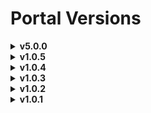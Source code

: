 <!-- Generated by release_change_audit.py on 2025-08-07 14:57:40 -->
<!-- New version v1.0.6 added to Portal Versions -->

# Portal Versions

<details>
<summary><strong>v5.0.0</strong></summary>

**React & Framework**

- react: ^19.0.0  
- react-dom: ^19.0.0  
- next: 15.2.0-canary.74  
- next-themes: ^0.4.4  

**UI Primitives (@radix-ui)**

- @radix-ui/react-alert-dialog: ^1.1.11  
- @radix-ui/react-dialog: ^1.1.6  
- @radix-ui/react-label: ^2.1.2  
- @radix-ui/react-popover: ^1.1.6  
- @radix-ui/react-scroll-area: ^1.2.4  
- @radix-ui/react-slot: ^1.2.0  
- @radix-ui/react-tabs: ^1.1.3  
- @radix-ui/react-tooltip: ^1.1.8  

**Components & Utilities**

- class-variance-authority: ^0.7.1  
- clsx: ^2.1.1  
- js-cookie: ^3.0.5  
- lucide-react: ^0.476.0  
- react-markdown: ^10.1.0  
- sonner: ^2.0.1  
- tailwind-merge: ^3.0.2  
- tailwindcss-animate: ^1.0.7  

**OCI SDK**

- oci-common: ^2.104.0  
- oci-core: ^2.104.0  
- oci-identity: ^2.104.0  
- oci-objectstorage: ^2.104.0  

---

**DevDependencies**

**Build & Lint**

- typescript: ^5  
- tailwindcss: ^4  
- @tailwindcss/postcss: ^4  
- @tailwindcss/typography: ^0.5.16  
- eslint: ^9  
</details>


<details>
<summary><strong>v1.0.5</strong></summary>

**React & Framework**

- react: ^19.0.0
- react-dom: ^19.0.0
- next: 15.2.0-canary.74
- next-themes: ^0.4.4

**UI Primitives (@radix-ui)**

- @radix-ui/react-alert-dialog: ^1.1.11
- @radix-ui/react-dialog: ^1.1.6
- @radix-ui/react-label: ^2.1.2
- @radix-ui/react-popover: ^1.1.6
- @radix-ui/react-scroll-area: ^1.2.4
- @radix-ui/react-slot: ^1.2.0
- @radix-ui/react-tabs: ^1.1.3
- @radix-ui/react-tooltip: ^1.1.8

**Components & Utilities**

- class-variance-authority: ^0.7.1
- clsx: ^2.1.1
- js-cookie: ^3.0.5
- lucide-react: ^0.476.0
- react-markdown: ^10.1.0
- sonner: ^2.0.1
- tailwind-merge: ^3.0.2
- tailwindcss-animate: ^1.0.7

**OCI SDK**

- oci-common: ^2.104.0
- oci-core: ^2.104.0
- oci-identity: ^2.104.0
- oci-objectstorage: ^2.104.0

---

**DevDependencies**

**Build & Lint**

- typescript: ^5
- tailwindcss: ^4
- @tailwindcss/postcss: ^4
- @tailwindcss/typography: ^0.5.16
- eslint: ^9
- @eslint/eslintrc: ^3
- eslint-config-next: 15.2.0-canary.74

**Type Definitions**

- @types/js-cookie: ^3.0.6
- @types/node: ^20
- @types/react: ^19
- @types/react-dom: ^19

</details>

<details>
<summary><strong>v1.0.4</strong></summary>

**React & Framework**

- react: ^19.0.0
- react-dom: ^19.0.0
- next: 15.2.0-canary.74
- next-themes: ^0.4.4

**UI Primitives (@radix-ui)**

- @radix-ui/react-alert-dialog: ^1.1.11
- @radix-ui/react-dialog: ^1.1.6
- @radix-ui/react-label: ^2.1.2
- @radix-ui/react-popover: ^1.1.6
- @radix-ui/react-scroll-area: ^1.2.4
- @radix-ui/react-slot: ^1.2.0
- @radix-ui/react-tabs: ^1.1.3
- @radix-ui/react-tooltip: ^1.1.8

**Components & Utilities**

- class-variance-authority: ^0.7.1
- clsx: ^2.1.1
- js-cookie: ^3.0.5
- lucide-react: ^0.476.0
- react-markdown: ^10.1.0
- sonner: ^2.0.1
- tailwind-merge: ^3.0.2
- tailwindcss-animate: ^1.0.7

**OCI SDK**

- oci-common: ^2.104.0
- oci-core: ^2.104.0
- oci-identity: ^2.104.0
- oci-objectstorage: ^2.104.0

---

**DevDependencies**

**Build & Lint**

- typescript: ^5
- tailwindcss: ^4
- @tailwindcss/postcss: ^4
- @tailwindcss/typography: ^0.5.16
- eslint: ^9
- eslint-config-next: 15.2.0-canary.74
- @eslint/eslintrc: ^3

**Type Definitions**

- @types/js-cookie: ^3.0.6
- @types/node: ^20
- @types/react: ^19
- @types/react-dom: ^19

</details>

<details>
<summary><strong>v1.0.3</strong></summary>

**React & Framework**

- react: ^19.0.0
- react-dom: ^19.0.0
- next: 15.2.0-canary.74
- next-themes: ^0.4.4

**UI Primitives (@radix-ui)**

- @radix-ui/react-alert-dialog: ^1.1.11
- @radix-ui/react-dialog: ^1.1.6
- @radix-ui/react-label: ^2.1.2
- @radix-ui/react-popover: ^1.1.6
- @radix-ui/react-scroll-area: ^1.2.4
- @radix-ui/react-slot: ^1.2.0
- @radix-ui/react-tabs: ^1.1.3
- @radix-ui/react-tooltip: ^1.1.8

**Components & Utilities**

- class-variance-authority: ^0.7.1
- clsx: ^2.1.1
- js-cookie: ^3.0.5
- lucide-react: ^0.476.0
- react-markdown: ^10.1.0
- sonner: ^2.0.1
- tailwind-merge: ^3.0.2
- tailwindcss-animate: ^1.0.7

**OCI SDK**

- oci-common: ^2.104.0
- oci-core: ^2.104.0
- oci-identity: ^2.104.0
- oci-objectstorage: ^2.104.0

---

**DevDependencies**

**Build & Lint**

- typescript: ^5
- tailwindcss: ^4
- @tailwindcss/postcss: ^4
- @tailwindcss/typography: ^0.5.16
- eslint: ^9
- @eslint/eslintrc: ^3
- eslint-config-next: 15.2.0-canary.74

**Type Definitions**

- @types/js-cookie: ^3.0.6
- @types/node: ^20
- @types/react: ^19
- @types/react-dom: ^19

</details>

<details>
<summary><strong>v1.0.2</strong></summary>

**React & Framework**

- react: ^19.0.0
- react-dom: ^19.0.0
- next: 15.2.0-canary.74
- next-themes: ^0.4.4

**UI Primitives (@radix-ui)**

- @radix-ui/react-alert-dialog: ^1.1.11
- @radix-ui/react-dialog: ^1.1.6
- @radix-ui/react-label: ^2.1.2
- @radix-ui/react-popover: ^1.1.6
- @radix-ui/react-scroll-area: ^1.2.4
- @radix-ui/react-slot: ^1.2.0
- @radix-ui/react-tabs: ^1.1.3
- @radix-ui/react-tooltip: ^1.1.8

**Components & Utilities**

- class-variance-authority: ^0.7.1
- clsx: ^2.1.1
- js-cookie: ^3.0.5
- lucide-react: ^0.476.0
- react-markdown: ^10.1.0
- sonner: ^2.0.1
- tailwind-merge: ^3.0.2
- tailwindcss-animate: ^1.0.7

**OCI SDK**

- oci-common: ^2.104.0
- oci-core: ^2.104.0
- oci-identity: ^2.104.0
- oci-objectstorage: ^2.104.0

---

**DevDependencies**

**Build & Lint**

- typescript: ^5
- tailwindcss: ^4
- @tailwindcss/postcss: ^4
- @tailwindcss/typography: ^0.5.16
- eslint: ^9
- @eslint/eslintrc: ^3
- eslint-config-next: 15.2.0-canary.74

**Type Definitions**

- @types/node: ^20
- @types/react: ^19
- @types/react-dom: ^19
- @types/js-cookie: ^3.0.6

</details>

<details>
<summary><strong>v1.0.1</strong></summary>

- react: ^19.0.0
- react-dom: ^19.0.0
- next: 15.2.0-canary.74
- @radix-ui/react-alert-dialog: ^1.1.11
- @radix-ui/react-dialog: ^1.1.6
- @radix-ui/react-label: ^2.1.2
- @radix-ui/react-popover: ^1.1.6
- @radix-ui/react-scroll-area: ^1.2.4
- @radix-ui/react-slot: ^1.2.0
- @radix-ui/react-tabs: ^1.1.3
- @radix-ui/react-tooltip: ^1.1.8
- class-variance-authority: ^0.7.1
- clsx: ^2.1.1
- js-cookie: ^3.0.5
- lucide-react: ^0.476.0
- next-themes: ^0.4.4
- oci-common: ^2.104.0
- oci-core: ^2.104.0
- oci-identity: ^2.104.0
- oci-objectstorage: ^2.104.0
- react-markdown: ^10.1.0
- sonner: ^2.0.1
- tailwind-merge: ^3.0.2
- tailwindcss-animate: ^1.0.7
- @eslint/eslintrc: ^3
- @tailwindcss/postcss: ^4
- @tailwindcss/typography: ^0.5.16
- @types/js-cookie: ^3.0.6
- @types/node: ^20
- @types/react: ^19
- @types/react-dom: ^19
- eslint: ^9
- eslint-config-next: 15.2.0-canary.74
- tailwindcss: ^4
- typescript: ^5

</details>
